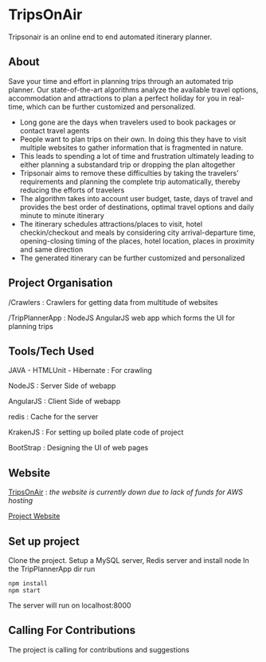 TripsOnAir
==============

Tripsonair is an online end to end automated itinerary planner.

## About

Save your time and effort in planning trips through an automated trip planner. Our state-of-the-art algorithms analyze the available travel options, accommodation and attractions to plan a perfect holiday for you in real-time, which can be further customized and personalized.
* Long gone are the days when travelers used to book packages or contact travel agents
* People want to plan trips on their own. In doing this they have to visit multiple websites to gather information that is fragmented in nature.
* This leads to spending a lot of time and frustration ultimately leading to either planning a substandard trip or dropping the plan altogether
* Tripsonair aims to remove these difficulties by taking the travelers’ requirements and planning the complete trip automatically, thereby reducing the efforts of travelers
* The algorithm takes into account user budget, taste, days of travel and provides the best order of destinations, optimal travel options and daily minute to minute itinerary
* The itinerary schedules attractions/places to visit, hotel checkin/checkout and meals by considering city arrival-departure time, opening-closing timing of the places, hotel location, places in proximity and same direction
* The generated itinerary can be further customized and personalized

## Project Organisation

/Crawlers :  Crawlers for getting data from multitude of websites

/TripPlannerApp : NodeJS AngularJS web app which forms the UI for planning trips

## Tools/Tech Used

JAVA - HTMLUnit - Hibernate : For crawling

NodeJS : Server Side of webapp

AngularJS : Client Side of webapp

redis : Cache for the server

KrakenJS : For setting up boiled plate code of project

BootStrap : Designing the UI of web pages


## Website

[TripsOnAir](http://www.tripsonair.com) : *the website is currently down due to lack of funds for AWS hosting*

[Project Website](https://r-kapoor.github.io/TripsOnAir/)

## Set up project

Clone the project.
Setup a MySQL server, Redis server and install node
In the TripPlannerApp dir run
```
npm install
npm start
```
The server will run on localhost:8000

## Calling For Contributions

The project is calling for contributions and suggestions
